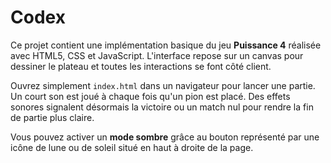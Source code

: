 # Codex

Ce projet contient une implémentation basique du jeu **Puissance 4** réalisée avec HTML5, CSS et JavaScript. L'interface repose sur un canvas pour dessiner le plateau et toutes les interactions se font côté client.

Ouvrez simplement `index.html` dans un navigateur pour lancer une partie. Un court son est joué à chaque fois qu'un pion est placé.
Des effets sonores signalent désormais la victoire ou un match nul pour rendre la fin de partie plus claire.

Vous pouvez activer un **mode sombre** grâce au bouton représenté par une icône de lune ou de soleil situé en haut à droite de la page.
